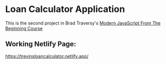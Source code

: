 # Loan Calculator Application

This is the second project in Brad Traversy's [Modern JavaScript From The Beginning Course](https://learning.oreilly.com/videos/modern-javascript-from/9781789539509/9781789539509)

## Working Netlify Page:

https://trevinsloancalculator.netlify.app/
